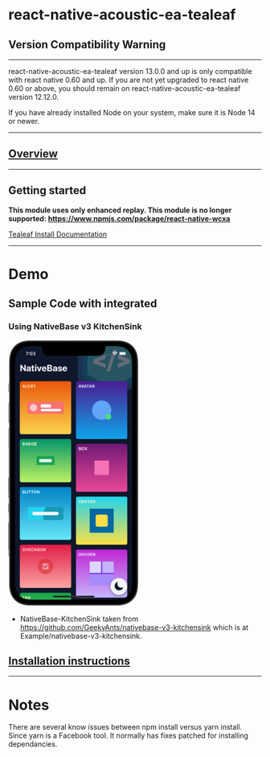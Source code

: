 
# react-native-acoustic-ea-tealeaf

## Version Compatibility Warning
---
react-native-acoustic-ea-tealeaf version 13.0.0 and up is only compatible with react native 0.60 and up. If you are not yet upgraded to react native 0.60 or above, you should remain on react-native-acoustic-ea-tealeaf version 12.12.0.

If you have already installed Node on your system, make sure it is Node 14 or newer.

----

[Overview](https://developer.goacoustic.com/acoustic-exp-analytics/docs/tl-reactnative-sdk-overview)
---

---
## Getting started

**This module uses only enhanced replay. This module is no longer supported: https://www.npmjs.com/package/react-native-wcxa**

[Tealeaf Install Documentation](https://developer.goacoustic.com/acoustic-exp-analytics/docs/add-the-react-native-sdk-to-your-project)

---
# Demo
## Sample Code with integrated
### Using NativeBase v3 KitchenSink
 ![demo](https://github.com/acoustic-analytics/ea_react_native_module_tealeaf/blob/master/Example/nativebase-v3-kitchensink/assets/demo.png)

* NativeBase-KitchenSink taken from https://github.com/GeekyAnts/nativebase-v3-kitchensink which is at Example/nativebase-v3-kitchensink. 

[Installation instructions](https://developer.goacoustic.com/acoustic-exp-analytics/docs/build-the-tl-reactnative-sample-app)
---

---
# Notes
There are several know issues between npm install versus yarn install. Since yarn is a Facebook tool. It normally has fixes patched for installing dependancies. 
